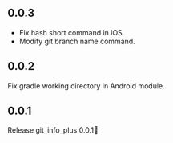 ## 0.0.3

* Fix hash short command in iOS.
* Modify git branch name command.

## 0.0.2

Fix gradle working directory in Android module.

## 0.0.1

Release git_info_plus 0.0.1🎉
